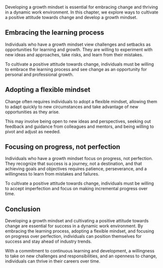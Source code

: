 
Developing a growth mindset is essential for embracing change and thriving in a dynamic work environment. In this chapter, we explore ways to cultivate a positive attitude towards change and develop a growth mindset.

Embracing the learning process
------------------------------

Individuals who have a growth mindset view challenges and setbacks as opportunities for learning and growth. They are willing to experiment with new ideas and approaches, take risks, and learn from their mistakes.

To cultivate a positive attitude towards change, individuals must be willing to embrace the learning process and see change as an opportunity for personal and professional growth.

Adopting a flexible mindset
---------------------------

Change often requires individuals to adopt a flexible mindset, allowing them to adapt quickly to new circumstances and take advantage of new opportunities as they arise.

This may involve being open to new ideas and perspectives, seeking out feedback and guidance from colleagues and mentors, and being willing to pivot and adjust as needed.

Focusing on progress, not perfection
------------------------------------

Individuals who have a growth mindset focus on progress, not perfection. They recognize that success is a journey, not a destination, and that achieving goals and objectives requires patience, perseverance, and a willingness to learn from mistakes and failures.

To cultivate a positive attitude towards change, individuals must be willing to accept imperfection and focus on making incremental progress over time.

Conclusion
----------

Developing a growth mindset and cultivating a positive attitude towards change are essential for success in a dynamic work environment. By embracing the learning process, adopting a flexible mindset, and focusing on progress over perfection, individuals can position themselves for success and stay ahead of industry trends.

With a commitment to continuous learning and development, a willingness to take on new challenges and responsibilities, and an openness to change, individuals can thrive in their careers over time.
